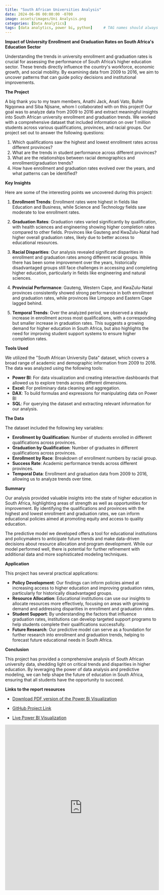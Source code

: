 ```yaml
---
title: "South African Universities Analysis"
date: 2024-06-06 00:00:00 -0700
image: assets/images/Uni Analysis.png
categories: [Data Analytics]
tags: [data analytics, power bi, python]     # TAG names should always be lowercase
---
```


**Impact of University Enrollment and Graduation Rates on South Africa's Education Sector**

Understanding the trends in university enrollment and graduation rates is crucial for assessing the performance of South Africa’s higher education sector. These trends directly influence the country's workforce, economic growth, and social mobility. By examining data from 2009 to 2016, we aim to uncover patterns that can guide policy decisions and institutional improvements.

**The Project**

A big thank you to my team members, Anathi Jack, Anati Vato, Buhle Ngqonwa and Siba Njisane, whom I collaborated with on this project! Our goal was to analyze data from 2009 to 2016 and extract meaningful insights into South African university enrollment and graduation trends. We worked with a comprehensive dataset that included information on over 1 million students across various qualifications, provinces, and racial groups. Our project set out to answer the following questions:

1. Which qualifications saw the highest and lowest enrollment rates across different provinces?
2. What are the trends in student performance across different provinces?
3. What are the relationships between racial demographics and enrollment/graduation trends?
4. How have enrollment and graduation rates evolved over the years, and what patterns can be identified?


**Key Insights**

Here are some of the interesting points we uncovered during this project:

1. **Enrollment Trends**: Enrollment rates were highest in fields like Education and Business, while Science and Technology fields saw moderate to low enrollment rates.

2. **Graduation Rates**: Graduation rates varied significantly by qualification, with health sciences and engineering showing higher completion rates compared to other fields. Provinces like Gauteng and KwaZulu-Natal had higher overall graduation rates, likely due to better access to educational resources.

3. **Racial Disparities**: Our analysis revealed significant disparities in enrollment and graduation rates among different racial groups. While there has been some improvement over the years, historically disadvantaged groups still face challenges in accessing and completing higher education, particularly in fields like engineering and natural sciences.

4. **Provincial Performance**: Gauteng, Western Cape, and KwaZulu-Natal provinces consistently showed strong performance in both enrollment and graduation rates, while provinces like Limpopo and Eastern Cape lagged behind.

5. **Temporal Trends**: Over the analyzed period, we observed a steady increase in enrollment across most qualifications, with a corresponding but smaller increase in graduation rates. This suggests a growing demand for higher education in South Africa, but also highlights the need for improving student support systems to ensure higher completion rates.


**Tools Used**

We utilized the "South African University Data" dataset, which covers a broad range of academic and demographic information from 2009 to 2016. The data was analyzed using the following tools:

- **Power BI**: For data visualization and creating interactive dashboards that allowed us to explore trends across different dimensions.
- **Excel:** For preliminary data cleaning and aggregation.
- **DAX**: To build formulas and expressions for manipulating data on Power BI
- **SQL**: For querying the dataset and extracting relevant information for our analysis.

**The Data**

The dataset included the following key variables:

- **Enrollment by Qualification**: Number of students enrolled in different qualifications across provinces.
- **Graduation by Qualification**: Number of graduates in different qualifications across provinces.
- **Enrollment by Race**: Breakdown of enrollment numbers by racial group.
- **Success Rate**: Academic performance trends across different provinces.
- **Temporal Data**: Enrollment and graduation data from 2009 to 2016, allowing us to analyze trends over time.

**Summary**

Our analysis provided valuable insights into the state of higher education in South Africa, highlighting areas of strength as well as opportunities for improvement. By identifying the qualifications and provinces with the highest and lowest enrollment and graduation rates, we can inform educational policies aimed at promoting equity and access to quality education.

The predictive model we developed offers a tool for educational institutions and policymakers to anticipate future trends and make data-driven decisions about resource allocation and program development. While our model performed well, there is potential for further refinement with additional data and more sophisticated modeling techniques.

**Application**

This project has several practical applications:

- **Policy Development**: Our findings can inform policies aimed at increasing access to higher education and improving graduation rates, particularly for historically disadvantaged groups.
- **Resource Allocation**: Educational institutions can use our insights to allocate resources more effectively, focusing on areas with growing demand and addressing disparities in enrollment and graduation rates.
- **Student Support**: By understanding the factors that influence graduation rates, institutions can develop targeted support programs to help students complete their qualifications successfully.
- **Future Research**: Our predictive model can serve as a foundation for further research into enrollment and graduation trends, helping to forecast future educational needs in South Africa.

**Conclusion**

This project has provided a comprehensive analysis of South African university data, shedding light on critical trends and disparities in higher education. By leveraging the power of data analysis and predictive modeling, we can help shape the future of education in South Africa, ensuring that all students have the opportunity to succeed.

**Links to the report resources**

- [Download PDF version of the Power Bi Visualization](<https://github.com/sikmat/Universities-Analysis/blob/main/University%20Data%20Analysis.pdf>)
- [GitHub Project Link](<https://github.com/sikmat/Universities-Analysis>)

- [Live Power BI Visualization](<https://app.powerbi.com/reportEmbed?reportId=c3647d31-d43e-4f1b-aaf1-87b1cd30b3be&autoAuth=true&ctid=a3f14f21-237f-4028-b978-425eb768a716>)

<div style="display: flex; justify-content: flex-start;">
  <iframe title="Universities Analysis" width="900" height="541.25" 
          src="https://app.powerbi.com/reportEmbed?reportId=acdf2204-cdb2-44ee-bc9e-32a01115a200&autoAuth=true&ctid=a3f14f21-237f-4028-b978-425eb768a716" 
          frameborder="0" allowFullScreen="true">
  </iframe>
</div>
